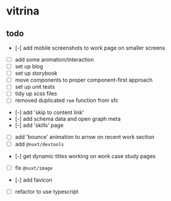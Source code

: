# vitrina

## todo
- [-] add mobile screenshots to work page on smaller screens
- [ ] add some animation/interaction
- [ ] set up blog
- [ ] set up storybook
- [ ] move components to proper component-first approach
- [ ] set up unit tests
- [ ] tidy up scss files
- [ ] removed duplicated `rem` function from sfc
- [-] add 'skip to content link'
- [-] add schema data and open graph meta
- [-] add 'skills' page
- [ ] add 'bounce' animation to arrow on recent work section
- [ ] add `@nuxt/devtools`
- [-] get dynamic titles working on work case study pages
- [ ] fix `@nuxt/image`
- [-] add favicon
- [ ] refactor to use typescript

